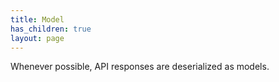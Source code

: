 ```yaml
---
title: Model
has_children: true
layout: page
---
```


Whenever possible, API responses are deserialized as models.